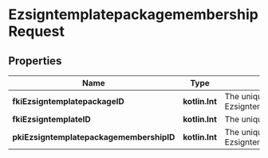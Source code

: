 
# EzsigntemplatepackagemembershipRequest

## Properties
| Name | Type | Description | Notes |
| ------------ | ------------- | ------------- | ------------- |
| **fkiEzsigntemplatepackageID** | **kotlin.Int** | The unique ID of the Ezsigntemplatepackage |  |
| **fkiEzsigntemplateID** | **kotlin.Int** | The unique ID of the Ezsigntemplate |  |
| **pkiEzsigntemplatepackagemembershipID** | **kotlin.Int** | The unique ID of the Ezsigntemplatepackagemembership |  [optional] |



